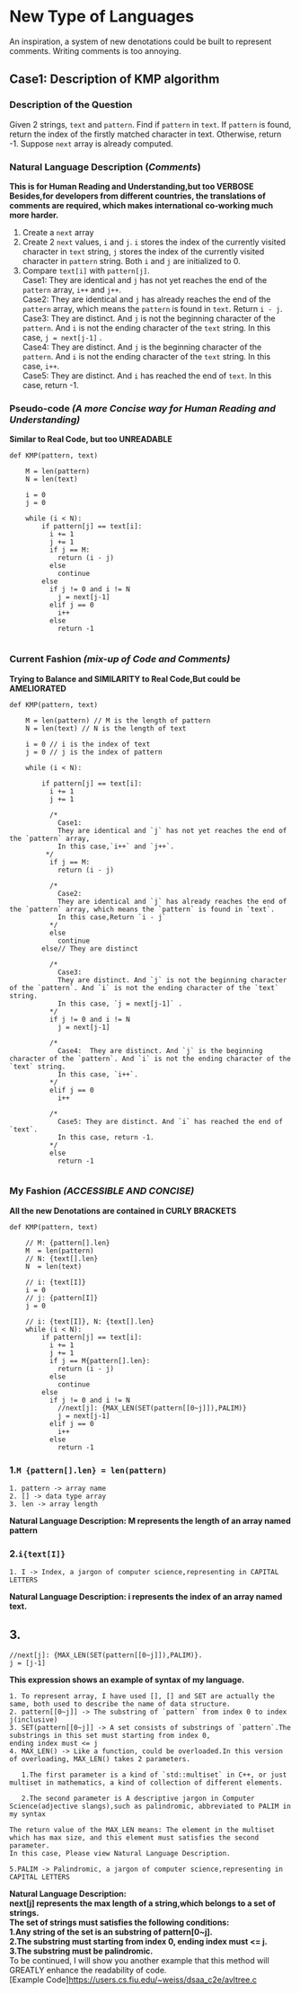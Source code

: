 # New Type of Languages
An inspiration, a system of new denotations could be built to represent comments. Writing comments is too annoying.

## Case1: Description of KMP algorithm
### Description of the Question
  Given 2 strings, `text` and `pattern`. Find if `pattern` in `text`. If `pattern` is found, return the index of the firstly matched character in text. Otherwise, return -1. Suppose `next` array is already computed.
### Natural Language Description (***Comments***) 
**This is for Human Reading and Understanding,but too VERBOSE<br>Besides,for developers from different countries, the translations of comments are required, which makes international co-working much more harder.**
  1. Create a `next` array
  2. Create 2 `next` values, `i` and `j`. `i`  stores the index of the currently visited character in `text` string, `j`  stores the index of the currently visited character in `pattern` string. Both `i` and `j` are initialized to 0.
  3. Compare `text[i]` with `pattern[j]`. <br>Case1: They are identical and `j` has not yet reaches the end of the `pattern` array, `i++` and `j++`.<br> Case2: They are identical and `j` has already reaches the end of the `pattern` array, which means the `pattern` is found in `text`. Return `i - j`.<br>Case3: They are distinct. And `j` is not the beginning character of the `pattern`. And `i` is not the ending character of the `text` string. In this case, `j = next[j-1]` .<br> Case4:  They are distinct. And `j` is the beginning character of the `pattern`. And `i` is not the ending character of the `text` string. In this case, `i++`.<br>Case5: They are distinct. And `i` has reached the end of `text`. In this case, return -1.<br>
### Pseudo-code ***(A more Concise way for Human Reading and Understanding)***
**Similar to Real Code, but too UNREADABLE**
```
def KMP(pattern, text)

    M = len(pattern)
    N = len(text)
 
    i = 0
    j = 0 
    
    while (i < N):
        if pattern[j] == text[i]:
          i += 1
          j += 1
          if j == M:
            return (i - j)
          else
            continue
        else
          if j != 0 and i != N
            j = next[j-1]
          elif j == 0
            i++
          else
            return -1
          
```
### Current Fashion ***(mix-up of Code and Comments)*** 
**Trying to Balance  and SIMILARITY to Real Code,But could be AMELIORATED**
```
def KMP(pattern, text)
    
    M = len(pattern) // M is the length of pattern
    N = len(text) // N is the length of text
 
    i = 0 // i is the index of text
    j = 0 // j is the index of pattern
    
    while (i < N):
    
        if pattern[j] == text[i]:
          i += 1
          j += 1
          
          /*
            Case1: 
            They are identical and `j` has not yet reaches the end of the `pattern` array,
            In this case,`i++` and `j++`.
         */
          if j == M:
            return (i - j)
         
          /*
            Case2: 
            They are identical and `j` has already reaches the end of the `pattern` array, which means the `pattern` is found in `text`. 
            In this case,Return `i - j`
          */
          else
            continue
        else// They are distinct
       
          /*
            Case3: 
            They are distinct. And `j` is not the beginning character of the `pattern`. And `i` is not the ending character of the `text` string. 
            In this case, `j = next[j-1]` . 
          */
          if j != 0 and i != N
            j = next[j-1]
          
          /*
            Case4:  They are distinct. And `j` is the beginning character of the `pattern`. And `i` is not the ending character of the `text` string.
            In this case, `i++`.
          */
          elif j == 0
            i++
            
          /*
            Case5: They are distinct. And `i` has reached the end of `text`. 
            In this case, return -1. 
          */
          else
            return -1
            
```
### My Fashion ***(ACCESSIBLE AND CONCISE)***
**All the new Denotations are contained in CURLY BRACKETS**
```
def KMP(pattern, text)
    
    // M: {pattern[].len}
    M  = len(pattern)
    // N: {text[].len} 
    N  = len(text)
    
    // i: {text[I]}
    i = 0
    // j: {pattern[I]}
    j = 0 
    
    // i: {text[I]}, N: {text[].len}
    while (i < N):
        if pattern[j] == text[i]:
          i += 1
          j += 1
          if j == M{pattern[].len}:
            return (i - j)
          else
            continue
        else
          if j != 0 and i != N
            //next[j]: {MAX_LEN(SET(pattern[[0~j]]),PALIM)}
            j = next[j-1]
          elif j == 0
            i++
          else
            return -1

```
### 1.`M {pattern[].len} = len(pattern)`
    1. pattern -> array name
    2. [] -> data type array
    3. len -> array length
   **Natural Language Description: M represents the length of an array named pattern**<br>
### 2.`i{text[I]}`
    1. I -> Index, a jargon of computer science,representing in CAPITAL LETTERS
   **Natural Language Description: i represents the index of an array named text.**<br>
  ## 3. 
  ```
  //next[j]: {MAX_LEN(SET(pattern[[0~j]]),PALIM)}.
  j = [j-1]
  ```
  **This expression shows an example of syntax of my language.**<br>
  ``` SET -> A type name(typeid in C++) of Data Structure, representing in CAPITAL LETTERS, could use different symbols to represent it in future.
  1. To represent array, I have used [], [] and SET are actually the same, both used to describe the name of data structure.
  2. pattern[[0~j]] -> The substring of `pattern` from index 0 to index j(inclusive)
  3. SET(pattern[[0~j]] -> A set consists of substrings of `pattern`.The substrings in this set must starting from index 0, 
  ending index must <= j
  4. MAX_LEN() -> Like a function, could be overloaded.In this version of overloading, MAX_LEN() takes 2 parameters.
  
     1.The first parameter is a kind of `std::multiset` in C++, or just multiset in mathematics, a kind of collection of different elements.
     
     2.The second parameter is A descriptive jargon in Computer Science(adjective slangs),such as palindromic, abbreviated to PALIM in my syntax
  
  The return value of the MAX_LEN means: The element in the multiset which has max size, and this element must satisfies the second parameter.
  In this case, Please view Natural Language Description.
  
  5.PALIM -> Palindromic, a jargon of computer science,representing in CAPITAL LETTERS
  ```
  **Natural Language Description:<br> next[j] represents the max length of a string,which belongs to a set of strings.<br>
  The set of strings must satisfies the following conditions:<br> 1.Any string of the set is an substring of pattern[0~j].<br>
  2.The substring must starting from index 0, ending index must <= j.<br>
  3.The substring must be palindromic.**<br>
To be continued, I will show you another example that this method will GREATLY enhance the readability of code.<br>
[Example Code]https://users.cs.fiu.edu/~weiss/dsaa_c2e/avltree.c
